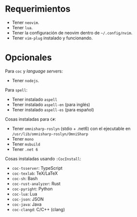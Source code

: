 # Requerimientos
- Tener `neovim`. 
- Tener `lua`.
- Tener la configuración de neovim dentro de `~/.config/nvim`.
- Tener `vim-plug` instalado y funcionando.

# Opcionales
Para `coc` y *language server*s:
- Tener `nodejs`.

Para `spell`:
- Tener instalado `aspell`
- Tener instalado `aspell-en` (para inglés)
- Tener instalado `aspell-es` (para español)

Cosas instaladas para `C#`:
- Tener `omnisharp-roslyn` (stdio + .net6) con el ejecutable en `/usr/lib/omnisharp-roslyn/OmniSharp`
- Tener `mono`
- Tener `msbuild`
- Tener `.net 6`

Cosas instaladas usando `:CocInstall`:
- `coc-tsserver`: TypeScript
- `coc-texlab`: TeX/LaTeX
- `coc-sh`: Bash
- `coc-rust-analyzer`: Rust
- `coc-pyright`: Python
- `coc-lua`: Lua
- `coc-json`: JSON
- `coc-java`: Java
- `coc-clangd`: C/C++ (clang)
